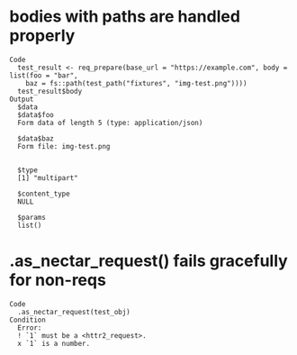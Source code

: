 # bodies with paths are handled properly

    Code
      test_result <- req_prepare(base_url = "https://example.com", body = list(foo = "bar",
        baz = fs::path(test_path("fixtures", "img-test.png"))))
      test_result$body
    Output
      $data
      $data$foo
      Form data of length 5 (type: application/json) 
      
      $data$baz
      Form file: img-test.png 
      
      
      $type
      [1] "multipart"
      
      $content_type
      NULL
      
      $params
      list()
      

# .as_nectar_request() fails gracefully for non-reqs

    Code
      .as_nectar_request(test_obj)
    Condition
      Error:
      ! `1` must be a <httr2_request>.
      x `1` is a number.

